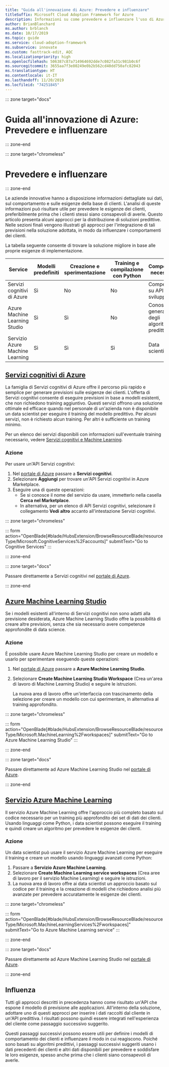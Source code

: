 ```yaml
---
title: "Guida all'innovazione di Azure: Prevedere e influenzare"
titleSuffix: Microsoft Cloud Adoption Framework for Azure
description: Informazioni su come prevedere e influenzare l'uso di Azure.
author: BrianBlanchard
ms.author: brblanch
ms.date: 10/17/2019
ms.topic: guide
ms.service: cloud-adoption-framework
ms.subservice: innovate
ms.custom: fasttrack-edit, AQC
ms.localizationpriority: high
ms.openlocfilehash: 506387c87a714964692dde7c082fa31c981b0c6f
ms.sourcegitcommit: 3655aa7f3e80249e0b2b562cd40dd750afc82043
ms.translationtype: HT
ms.contentlocale: it-IT
ms.lasthandoff: 11/20/2019
ms.locfileid: "74251845"
---
```

::: zone target="docs"

# <a name="azure-innovation-guide-predict-and-influence"></a>Guida all'innovazione di Azure: Prevedere e influenzare

::: zone-end

::: zone target="chromeless"

# <a name="predict-and-influence"></a>Prevedere e influenzare

::: zone-end

Le aziende innovative hanno a disposizione informazioni dettagliate sui dati, sul comportamento e sulle esigenze della base di clienti. L'analisi di queste informazioni può risultare utile per prevedere le esigenze dei clienti, preferibilmente prima che i clienti stessi siano consapevoli di averle. Questo articolo presenta alcuni approcci per la distribuzione di soluzioni predittive. Nelle sezioni finali vengono illustrati gli approcci per l'integrazione di tali previsioni nella soluzione adottata, in modo da influenzare i comportamenti dei clienti.

La tabella seguente consente di trovare la soluzione migliore in base alle proprie esigenze di implementazione.

|Service  |Modelli predefiniti  |Creazione e sperimentazione  |Training e compilazione con Python|Competenze necessarie|
|---------|---------|---------|---------|---------|
|Servizi cognitivi di Azure|Sì|No|No|Competenze su API e sviluppo|
|Azure Machine Learning Studio|Sì|Sì|No|Conoscenza generale degli algoritmi predittivi|
|Servizio Azure Machine Learning|Sì|Sì|Sì|Data scientist|

## <a name="azure-cognitive-servicestabcognitiveservices"></a>[Servizi cognitivi di Azure](#tab/CognitiveServices)

La famiglia di Servizi cognitivi di Azure offre il percorso più rapido e semplice per generare previsioni sulle esigenze dei clienti. L'offerta di Servizi cognitivi consente di eseguire previsioni in base a modelli esistenti, che non richiedono training aggiuntivo. Questi servizi offrono una soluzione ottimale ed efficace quando nel personale di un'azienda non è disponibile un data scientist per eseguire il training del modello predittivo. Per alcuni servizi, non è richiesto alcun training. Per altri è sufficiente un training minimo.

Per un elenco dei servizi disponibili con informazioni sull'eventuale training necessario, vedere [Servizi cognitivi e Machine Learning](https://docs.microsoft.com/azure/cognitive-services/cognitive-services-and-machine-learning#service-requirements-for-the-data-model).

### <a name="action"></a>Azione

Per usare un'API Servizi cognitivi:

1. Nel [portale di Azure](https://portal.azure.com/#blade/HubsExtension/BrowseResourceBlade/resourceType/Microsoft.CognitiveServices%2Faccounts) passare a **Servizi cognitivi**.
2. Selezionare **Aggiungi** per trovare un'API Servizi cognitivi in Azure Marketplace.
3. Eseguire una di queste operazioni:
   - Se si conosce il nome del servizio da usare, immetterlo nella casella **Cerca nel Marketplace**.
   - In alternativa, per un elenco di API Servizi cognitivi, selezionare il collegamento **Vedi altro** accanto all'intestazione Servizi cognitivi.

::: zone target="chromeless"

<!-- markdownlint-disable DOCSMD001 -->

::: form action="OpenBlade[#blade/HubsExtension/BrowseResourceBlade/resourceType/Microsoft.CognitiveServices%2Faccounts]" submitText="Go to Cognitive Services" :::

<!-- markdownlint-enable DOCSMD001 -->

::: zone-end

::: zone target="docs"

Passare direttamente a Servizi cognitivi nel [portale di Azure](https://portal.azure.com/#blade/HubsExtension/BrowseResourceBlade/resourceType/Microsoft.CognitiveServices%2Faccounts).

::: zone-end

## <a name="azure-machine-learning-studiotabmachinelearningstudio"></a>[Azure Machine Learning Studio](#tab/MachineLearningStudio)

Se i modelli esistenti all'interno di Servizi cognitivi non sono adatti alla previsione desiderata, Azure Machine Learning Studio offre la possibilità di creare altre previsioni, senza che sia necessario avere competenze approfondite di data science.

<!-- markdownlint-disable MD024 -->

### <a name="action"></a>Azione

È possibile usare Azure Machine Learning Studio per creare un modello e usarlo per sperimentare eseguendo queste operazioni:

1. Nel [portale di Azure](https://portal.azure.com/#blade/HubsExtension/BrowseResourceBlade/resourceType/Microsoft.MachineLearning%2Fworkspaces) passare a **Azure Machine Learning Studio**.
2. Selezionare **Create Machine Learning Studio Workspace** (Crea un'area di lavoro di Machine Learning Studio) e seguire le istruzioni.

   La nuova area di lavoro offre un'interfaccia con trascinamento della selezione per creare un modello con cui sperimentare, in alternativa al training approfondito.

::: zone target="chromeless"

<!-- markdownlint-disable DOCSMD001 -->

::: form action="OpenBlade[#blade/HubsExtension/BrowseResourceBlade/resourceType/Microsoft.MachineLearning%2Fworkspaces]" submitText="Go to Azure Machine Learning Studio" :::

<!-- markdownlint-enable DOCSMD001 -->

::: zone-end

::: zone target="docs"

Passare direttamente ad Azure Machine Learning Studio nel [portale di Azure](https://portal.azure.com/#blade/HubsExtension/BrowseResourceBlade/resourceType/Microsoft.MachineLearning%2Fworkspaces).

::: zone-end

## <a name="azure-machine-learning-servicetabmachinelearningservice"></a>[Servizio Azure Machine Learning](#tab/MachineLearningService)

Il servizio Azure Machine Learning offre l'approccio più completo basato sul codice necessario per un training più approfondito dei set di dati dei clienti. Usando linguaggi come Python, i data scientist possono eseguire il training e quindi creare un algoritmo per prevedere le esigenze dei clienti.

### <a name="action"></a>Azione

Un data scientist può usare il servizio Azure Machine Learning per eseguire il training e creare un modello usando linguaggi avanzati come Python:

1. Passare a **Servizio Azure Machine Learning**.
2. Selezionare **Create Machine Learning service workspaces** (Crea aree di lavoro per il servizio Machine Learning) e seguire le istruzioni.
3. La nuova area di lavoro offre ai data scientist un approccio basato sul codice per il training e la creazione di modelli che richiedono analisi più avanzate per prevedere accuratamente le esigenze dei clienti.

::: zone target="chromeless"

<!-- markdownlint-disable DOCSMD001 -->

::: form action="OpenBlade[#blade/HubsExtension/BrowseResourceBlade/resourceType/Microsoft.MachineLearningServices%2Fworkspaces]" submitText="Go to Azure Machine Learning service" :::

<!-- markdownlint-enable DOCSMD001 -->

::: zone-end

::: zone target="docs"

Passare direttamente ad Azure Machine Learning Studio nel [portale di Azure](https://portal.azure.com/#blade/HubsExtension/BrowseResourceBlade/resourceType/Microsoft.MachineLearningServices%2Fworkspaces).

::: zone-end

## <a name="influence"></a>Influenza

Tutti gli approcci descritti in precedenza hanno come risultato un'API che espone il modello di previsione alle applicazioni. All'interno della soluzione, adottare uno di questi approcci per inserire i dati raccolti dal cliente in un'API predittiva. I risultati possono quindi essere integrati nell'esperienza del cliente come passaggio successivo suggerito.

Questi passaggi successivi possono essere utili per definire i modelli di comportamento dei clienti e influenzare il modo in cui reagiscono. Poiché sono basati su algoritmi predittivi, i passaggi successivi suggeriti usano i dati precedenti dei clienti e altri dati disponibili per prevedere e soddisfare le loro esigenze, spesso anche prima che i clienti siano consapevoli di averle.
